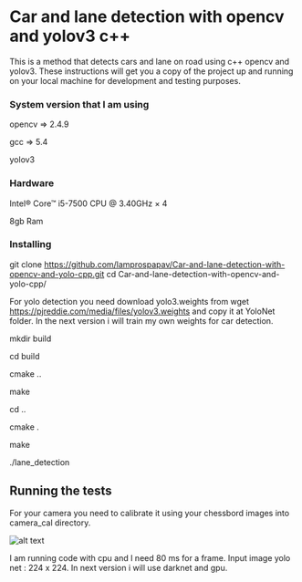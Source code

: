 # Car and lane detection with opencv and yolov3 c++

This is a method that detects cars and lane on road using c++ opencv and yolov3.
These instructions will get you a copy of the project up and running on your local machine for development and testing purposes.

### System version that I am using
opencv => 2.4.9

gcc => 5.4

yolov3

### Hardware
Intel® Core™ i5-7500 CPU @ 3.40GHz × 4 

8gb Ram

### Installing
git clone https://github.com/lamprospapav/Car-and-lane-detection-with-opencv-and-yolo-cpp.git
cd Car-and-lane-detection-with-opencv-and-yolo-cpp/

For yolo detection you need download yolo3.weights from wget https://pjreddie.com/media/files/yolov3.weights and copy it at YoloNet folder. In the next version i will train my own weights for car detection.

mkdir build

cd build

cmake ..

make

cd ..

cmake .

make

./lane_detection

## Running the tests

For your camera you need to calibrate it using your chessbord images into camera_cal directory.

![alt text](https://github.com/lamprospapav/Car-and-lane-detection-with-opencv-and-yolo-cpp/blob/master/car_lane_detection.png)

I am running code with cpu and I need 80 ms for a frame. Input image yolo net : 224 x 224.
In next version i will use darknet and gpu.

